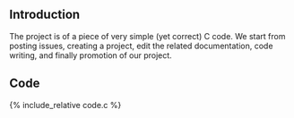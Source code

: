 ## Introduction

The project is of a piece of very simple (yet correct) C code. We start from posting issues, creating a project, edit the related documentation, code writing, and finally promotion of our project.

## Code
{% include_relative code.c %}
